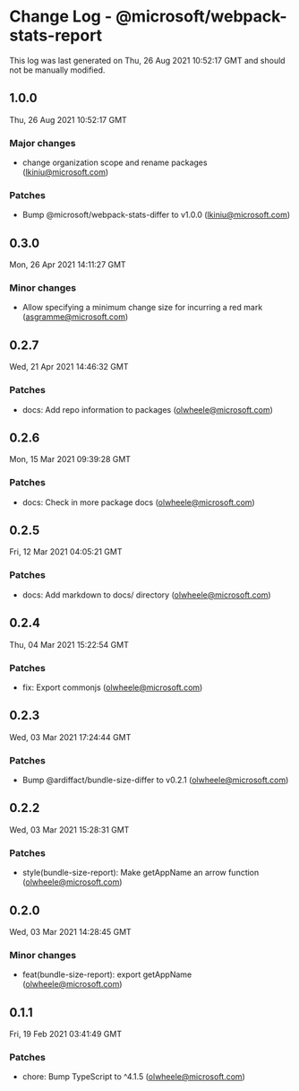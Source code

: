 # Change Log - @microsoft/webpack-stats-report

This log was last generated on Thu, 26 Aug 2021 10:52:17 GMT and should not be manually modified.

<!-- Start content -->

## 1.0.0

Thu, 26 Aug 2021 10:52:17 GMT

### Major changes

- change organization scope and rename packages (lkiniu@microsoft.com)

### Patches

- Bump @microsoft/webpack-stats-differ to v1.0.0 (lkiniu@microsoft.com)

## 0.3.0

Mon, 26 Apr 2021 14:11:27 GMT

### Minor changes

- Allow specifying a minimum change size for incurring a red mark (asgramme@microsoft.com)

## 0.2.7

Wed, 21 Apr 2021 14:46:32 GMT

### Patches

- docs: Add repo information to packages (olwheele@microsoft.com)

## 0.2.6

Mon, 15 Mar 2021 09:39:28 GMT

### Patches

- docs: Check in more package docs (olwheele@microsoft.com)

## 0.2.5

Fri, 12 Mar 2021 04:05:21 GMT

### Patches

- docs: Add markdown to docs/ directory (olwheele@microsoft.com)

## 0.2.4

Thu, 04 Mar 2021 15:22:54 GMT

### Patches

- fix: Export commonjs (olwheele@microsoft.com)

## 0.2.3

Wed, 03 Mar 2021 17:24:44 GMT

### Patches

- Bump @ardiffact/bundle-size-differ to v0.2.1 (olwheele@microsoft.com)

## 0.2.2

Wed, 03 Mar 2021 15:28:31 GMT

### Patches

- style(bundle-size-report): Make getAppName an arrow function (olwheele@microsoft.com)

## 0.2.0

Wed, 03 Mar 2021 14:28:45 GMT

### Minor changes

- feat(bundle-size-report): export getAppName (olwheele@microsoft.com)

## 0.1.1

Fri, 19 Feb 2021 03:41:49 GMT

### Patches

- chore: Bump TypeScript to ^4.1.5 (olwheele@microsoft.com)
